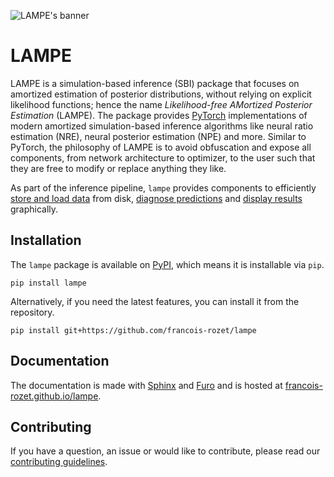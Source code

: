 ![LAMPE's banner](https://raw.githubusercontent.com/francois-rozet/lampe/master/sphinx/images/banner.svg)

# LAMPE

LAMPE is a simulation-based inference (SBI) package that focuses on amortized estimation of posterior distributions, without relying on explicit likelihood functions; hence the name *Likelihood-free AMortized Posterior Estimation* (LAMPE). The package provides [PyTorch](https://pytorch.org) implementations of modern amortized simulation-based inference algorithms like neural ratio estimation (NRE), neural posterior estimation (NPE) and more. Similar to PyTorch, the philosophy of LAMPE is to avoid obfuscation and expose all components, from network architecture to optimizer, to the user such that they are free to modify or replace anything they like.

As part of the inference pipeline, `lampe` provides components to efficiently [store and load data](lampe/data.py) from disk, [diagnose predictions](lampe/diagnostics.py) and [display results](lampe/plots.py) graphically.

## Installation

The `lampe` package is available on [PyPI](https://pypi.org/project/lampe), which means it is installable via `pip`.

```
pip install lampe
```

Alternatively, if you need the latest features, you can install it from the repository.

```
pip install git+https://github.com/francois-rozet/lampe
```

## Documentation

The documentation is made with [Sphinx](https://www.sphinx-doc.org) and [Furo](https://github.com/pradyunsg/furo) and is hosted at [francois-rozet.github.io/lampe](https://francois-rozet.github.io/lampe).

## Contributing

If you have a question, an issue or would like to contribute, please read our [contributing guidelines](CONTRIBUTING.md).
